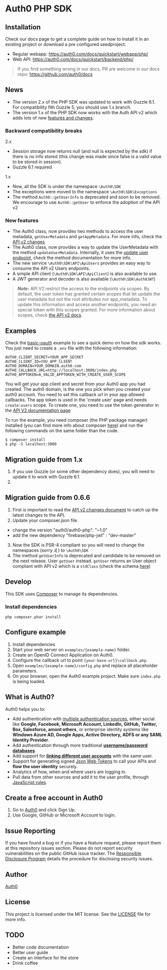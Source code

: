 # Auth0 PHP SDK

## Installation

Check our docs page to get a complete guide on how to install it in an existing project or download a pre configured seedproject:

* Regular webapp: https://auth0.com/docs/quickstart/webapp/php/
* Web API: https://auth0.com/docs/quickstart/backend/php/

> If you find something wrong in our docs, PR are welcome in our docs repo: https://github.com/auth0/docs

## News

- The version 2.x of the PHP SDK was updated to work with Guzzle 6.1. For compatibility fith Guzzle 5, you should use 1.x branch.
- The version 1.x of the PHP SDK now works with the Auth API v2 which adds lots of new [features and changes](https://auth0.com/docs/apiv2Changes).

### Backward compatibility breaks

2.x
- Session storage now returns null (and null is expected by the sdk) if there is no info stored (this change was made since false is a valid value to be stored in session).
- Guzzle 6.1 required

1.x
- Now, all the SDK is under the namespace `\Auth0\SDK`
- The exceptions were moved to the namespace `\Auth0\SDK\Exceptions`
- The method `Auth0::getUserInfo` is deprecated and soon to be removed. We encourage to use `Auth0::getUser` to enforce the adoption of the API v2


### New features

- The Auth0 class, now provides two methods to access the user metadata, `getUserMetadata` and `getAppMetadata`. For more info, check the [API v2 changes](https://auth0.com/docs/apiv2Changes)
- The Auth0 class, now provides a way to update the UserMetadata with the method `updateUserMetadata`. Internally, it uses the [update user endpoint](https://auth0.com/docs/apiv2#!/users/patch_users_by_id), check the method documentation for more info.
- The new service `\Auth0\SDK\API\ApiUsers` provides an easy way to consume the API v2 Users endpoints.
- A simple API client (`\Auth0\SDK\API\ApiClient`) is also available to use.
- A JWT generator and decoder is also available (`\Auth0\SDK\Auth0JWT`)

>***Note:*** API V2 restrict the access to the endpoints via scopes. By default, the user token has granted certain scopes that let update the user metadata but not the root attributes nor app_metadata. To update this information and access another endpoints, you need an special token with this scopes granted. For more information about scopes, check [the API v2 docs](https://auth0.com/docs/apiv2Changes#6).

## Examples

Check the [basic-oauth](https://github.com/auth0/auth0-PHP/tree/master/examples/basic-oauth) example to see a quick demo on how the sdk works.
You just need to create a `.env` file with the following information:

```
AUTH0_CLIENT_SECRET=YOUR_APP_SECRET
AUTH0_CLIENT_ID=YOU_APP_CLIENT
AUTH0_DOMAIN=YOUR_DOMAIN.auth0.com
AUTH0_CALLBACK_URL=http://localhost:3000/index.php
AUTH0_APPTOKEN=A_VALID_APPTOKEN_WITH_CREATE_USER_SCOPE
```

You will get your app client and secret from your Auth0 app you had created.
The auth0 domain, is the one you pick when you created your auth0 account.
You need to set this callback url in your app allowed callbacks.
The app token is used in the 'create user' page and needs `create:users` scope. To create one, you need to use the token generator in the [API V2 documentation page](https://auth0.com/docs/apiv2)

To run the example, you need composer (the PHP package manager) installed (you can find more info about composer [here](https://getcomposer.org/doc/00-intro.md)) and run the following commands on the same folder than the code.

```
$ composer install
$ php -S localhost:3000
```

## Migration guide from 1.x

1. If you use Guzzle (or some other dependency does), you will need to update it to work with Guzzle 6.1.
2. 

## Migration guide from 0.6.6

1. First is important to read the [API v2 changes document](https://auth0.com/docs/apiv2Changes) to catch up the latest changes to the API.
2. Update your composer.json file.
 - change the version "auth0/auth0-php": "~1.0"
 - add the new dependency "firebase/php-jwt" : "dev-master"
3. Now the SDK is PSR-4 compliant so you will need to change the namespaces (sorry **:(** ) to `\Auth0\SDK`
4. The method `getUserInfo` is deprecated and candidate to be removed on the next release. User `getUser` instead. `getUser` returns an User object compliant with API v2 which is a `stdClass` (check the schema [here](https://auth0.com/docs/apiv2#!/users/get_users_by_id))

## Develop

This SDK uses [Composer](http://getcomposer.org/doc/01-basic-usage.md) to manage its dependencies.

### Install dependencies

    php composer.phar install

## Configure example

1. Install dependencies
2. Start your web server on `examples/{example-name}` folder.
3. Create an OpenID Connect Application on Auth0.
4. Configure the callback url to point `{your-base-url}\callback.php`.
5. Open `examples/{example-name}/config.php` and replace all placeholder parameters.
6. On your browser, open the Auth0 example project. Make sure `index.php` is being loaded.

## What is Auth0?

Auth0 helps you to:

* Add authentication with [multiple authentication sources](https://docs.auth0.com/identityproviders), either social like **Google, Facebook, Microsoft Account, LinkedIn, GitHub, Twitter, Box, Salesforce, amont others**, or enterprise identity systems like **Windows Azure AD, Google Apps, Active Directory, ADFS or any SAML Identity Provider**.
* Add authentication through more traditional **[username/password databases](https://docs.auth0.com/mysql-connection-tutorial)**.
* Add support for **[linking different user accounts](https://docs.auth0.com/link-accounts)** with the same user.
* Support for generating signed [Json Web Tokens](https://docs.auth0.com/jwt) to call your APIs and **flow the user identity** securely.
* Analytics of how, when and where users are logging in.
* Pull data from other sources and add it to the user profile, through [JavaScript rules](https://docs.auth0.com/rules).

## Create a free account in Auth0

1. Go to [Auth0](https://auth0.com) and click Sign Up.
2. Use Google, GitHub or Microsoft Account to login.

## Issue Reporting

If you have found a bug or if you have a feature request, please report them at this repository issues section. Please do not report security vulnerabilities on the public GitHub issue tracker. The [Responsible Disclosure Program](https://auth0.com/whitehat) details the procedure for disclosing security issues.

## Author

[Auth0](auth0.com)

## License

This project is licensed under the MIT license. See the [LICENSE](LICENSE.txt) file for more info.

## TODO

- Better code documentation
- Better user guide
- Create an interface for the store
- Drink coffee
